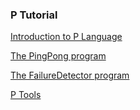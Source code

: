 ### ****P Tutorial****

[Introduction to P Language](https://github.com/p-org/P/wiki/Introduction-to-P-language) 

[The PingPong program](https://github.com/p-org/P/wiki/The-PingPong-program)

[The FailureDetector program](https://github.com/p-org/P/wiki/The-FailureDetector-program)

[P Tools](https://github.com/p-org/P/wiki/P-Tools)

